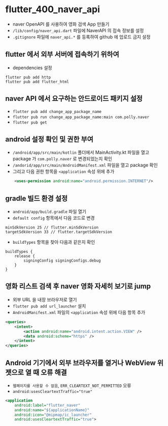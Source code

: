 # flutter_400_naver_api

- naver OpenAPI 를 사용하여 영화 검색 App 만들기
- `/lib/config/naver_api.dart` 파일에 NaverAPI 의 접속 정보를 설정
- `.gitignore` 파일에 `naver_api.*` 를 등록하여 github 에 업로드 금지 설정

## flutter 에서 외부 서버에 접속하기 위하여

- dependencies 설정

```
flutter pub add http
flutter pub add flutter_html
```

## naver API 에서 요구하는 안드로이드 패키지 설정

- `flutter pub add change_app_package_name`
- `flutter pub run change_app_package_name:main com.polly.naver`
- `flutter pub get`

## android 설정 확인 및 권한 부여

- `/android/app/src/main/kotlin` 폴더에서 MainActivity.kt 파일을 열고  
  package 가 `com.polly.naver` 로 변경되었는지 확인
- `/andorid/app/src/main/AndroidManifest.xml` 파일을 열고 package 확인
- 그리고 다음 권한 항목을 `<application` 속성 위에 추가

```xml
    <uses-permission android:name="android.permission.INTERNET"/>
```

## gradle 빌드 환경 설정

- `android/app/build.gradle` 파일 열기
- `default config` 항목에서 다음 코드로 변경

```
minSdkVersion 25 // flutter.minSdkVersion
targetSdkVersion 33 // flutter.targetSdkVersion
```

- `buildTypes` 항목을 찾아 다음과 같은지 확인

```
buildTypes {
    release {
        signingConfig signingConfigs.debug
    }
}
```

## 영화 리스트 검색 후 naver 영화 자세히 보기로 jump

- 외부 URL 을 내장 브라우저로 열기
- `flutter pub add url_launcher` 설치
- `AndroidManifest.xml` 파일의 `<application` 속성 위에 다음 항목 추가

```xml
<queries>
    <intent>
        <action android:name="android.intent.action.VIEW" />
        <data android:scheme="https" />
    </intent>
</queries>
```

## Android 기기에서 외부 브라우저를 열거나 WebView 위젯으로 열 때 오류 해결

- `웹페이지를 사용할 수 없음`, `ERR_CLEARTEXT_NOT_PERMITTED` 오류
- `android:usesCleartextTraffic="true"`

```xml
<application
    android:label="flutter_naver"
    android:name="${applicationName}"
    android:icon="@mipmap/ic_launcher"
    android:usesCleartextTraffic="true">
```
